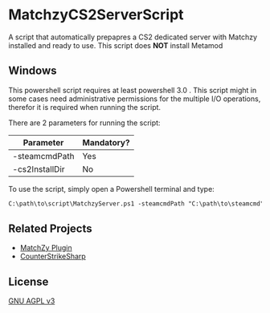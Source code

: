 
# MatchzyCS2ServerScript

A script that automatically prepapres a CS2 dedicated server with Matchzy installed and ready to use.
This script does **NOT** install Metamod 

## Windows

This powershell script requires at least powershell 3.0 .
This script might in some cases need administrative permissions for the multiple I/O operations, therefor it is required when running the script.

There are 2 parameters for running the script:

| Parameter               | Mandatory?                                                |
| ----------------- | ---------------------------------------------------------------- |
| -steamcmdPath       | Yes |
| -cs2InstallDir       | No |

To use the script, simply open a Powershell terminal and type:
```ps
C:\path\to\script\MatchzyServer.ps1 -steamcmdPath "C:\path\to\steamcmd" -cs2InstallDir "C:\path\to\steamcmd\cs2-ds"
```
## Related Projects

 - [MatchZy Plugin](https://github.com/shobhit-pathak/MatchZy)
 - [CounterStrikeSharp](https://github.com/roflmuffin/CounterStrikeSharp/)



## License

[GNU AGPL v3](https://choosealicense.com/licenses/agpl-3.0/)

